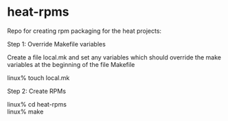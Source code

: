 heat-rpms
=========

Repo for creating rpm packaging for the heat projects:

Step 1: Override Makefile variables

Create a file local.mk and set any variables which should override the make
variables at the beginning of the file Makefile

linux% touch local.mk  

Step 2: Create RPMs

linux% cd heat-rpms  
linux% make  
